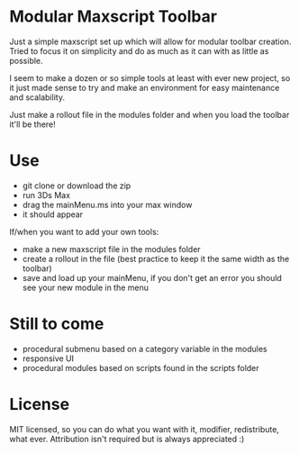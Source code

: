 
Modular Maxscript Toolbar
==================================================
Just a simple maxscript set up which will allow for modular toolbar creation.
Tried to focus it on simplicity and do as much as it can with as little as possible.

I seem to make a dozen or so simple tools at least with ever new project, 
so it just made sense to try and make an environment for easy maintenance
and scalability.

Just make a rollout file in the modules folder and when you load the toolbar 
it'll be there!


Use
=======
- git clone or download the zip
- run 3Ds Max
- drag the mainMenu.ms into your max window
- it should appear

If/when you want to add your own tools:
- make a new maxscript file in the modules folder
- create a rollout in the file
(best practice to keep it the same width as the toolbar)
- save and load up your mainMenu, if you don't get an
error you should see your new module in the menu


Still to come
=======
- procedural submenu based on a category variable in the modules
- responsive UI
- procedural modules based on scripts found in the scripts folder

License
=======
MIT licensed, so you can do what you want with it, modifier, redistribute, what ever.
Attribution isn't required but is always appreciated :)


